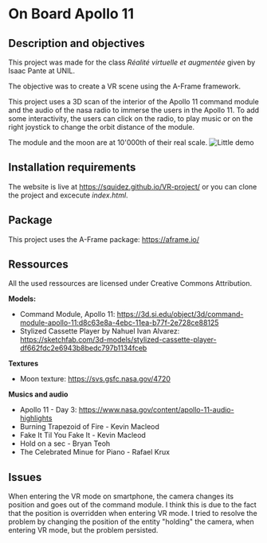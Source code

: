 # On Board Apollo 11
## Description and objectives
This project was made for the class _Réalité virtuelle et augmentée_ given by Isaac Pante at UNIL.

The objective was to create a VR scene using the A-Frame framework.

This project uses a 3D scan of the interior of the Apollo 11 command module and the audio of the nasa radio to immerse the users in the Apollo 11.
To add some interactivity, the users can click on the radio, to play music or on the right joystick to change the orbit distance of the module.

The module and the moon are at 10'000th of their real scale.
![Little demo](https://github.com/Squidez/VR-project/blob/main/assets/readme/demo.gif)
## Installation requirements
The website is live at https://squidez.github.io/VR-project/ or you can clone the project and excecute _index.html_.
 
## Package
This project uses the A-Frame package: https://aframe.io/

## Ressources
All the used ressources are licensed under Creative Commons Attribution.

**Models:**
* Command Module, Apollo 11: https://3d.si.edu/object/3d/command-module-apollo-11:d8c63e8a-4ebc-11ea-b77f-2e728ce88125
* Stylized Cassette Player by Nahuel Ivan Alvarez: https://sketchfab.com/3d-models/stylized-cassette-player-df662fdc2e6943b8bedc797b1134fceb

**Textures**
* Moon texture: https://svs.gsfc.nasa.gov/4720

**Musics and audio**
* Apollo 11 - Day 3: https://www.nasa.gov/content/apollo-11-audio-highlights
* Burning Trapezoid of Fire - Kevin Macleod
* Fake It Til You Fake It - Kevin Macleod
* Hold on a sec - Bryan Teoh
* The Celebrated Minue for Piano - Rafael Krux

## Issues

When entering the VR mode on smartphone, the camera changes its position and goes out of the command module. I think this is due to the fact that the position is overridden when entering VR mode. I tried to resolve the problem by changing the position of the entity "holding" the camera, when entering VR mode, but the problem persisted.
